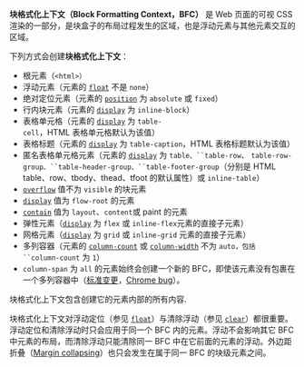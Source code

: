 **块格式化上下文（Block Formatting Context，BFC）** 是 Web 页面的可视 CSS 渲染的一部分，是块盒子的布局过程发生的区域，也是浮动元素与其他元素交互的区域。

下列方式会创建**块格式化上下文**：

-   根元素（`<html>）`
-   浮动元素（元素的 [`float`](https://developer.mozilla.org/zh-CN/docs/Web/CSS/float) 不是 `none`）
-   绝对定位元素（元素的 [`position`](https://developer.mozilla.org/zh-CN/docs/Web/CSS/position) 为 `absolute` 或 `fixed`）
-   行内块元素（元素的 [`display`](https://developer.mozilla.org/zh-CN/docs/Web/CSS/display) 为 `inline-block`）
-   表格单元格（元素的 [`display`](https://developer.mozilla.org/zh-CN/docs/Web/CSS/display) 为 `table-cell`，HTML 表格单元格默认为该值）
-   表格标题（元素的 [`display`](https://developer.mozilla.org/zh-CN/docs/Web/CSS/display) 为 `table-caption`，HTML 表格标题默认为该值）
-   匿名表格单元格元素（元素的 [`display`](https://developer.mozilla.org/zh-CN/docs/Web/CSS/display) 为 ` table、``table-row `、 ` table-row-group、``table-header-group、``table-footer-group `（分别是 HTML table、row、tbody、thead、tfoot 的默认属性）或 `inline-table`）
-   [`overflow`](https://developer.mozilla.org/zh-CN/docs/Web/CSS/overflow) 值不为 `visible` 的块元素
-   [`display`](https://developer.mozilla.org/zh-CN/docs/Web/CSS/display) 值为 `flow-root` 的元素
-   [`contain`](https://developer.mozilla.org/zh-CN/docs/Web/CSS/contain) 值为 `layout`、`content`或 paint 的元素
-   弹性元素（[`display`](https://developer.mozilla.org/zh-CN/docs/Web/CSS/display) 为 `flex` 或 `inline-flex`元素的直接子元素）
-   网格元素（[`display`](https://developer.mozilla.org/zh-CN/docs/Web/CSS/display) 为 `grid` 或 `inline-grid` 元素的直接子元素）
-   多列容器（元素的 [`column-count`](https://developer.mozilla.org/zh-CN/docs/Web/CSS/column-count) 或 [`column-width`](https://developer.mozilla.org/zh-CN/docs/Web/CSS/column-width) 不为 ` auto，包括 ``column-count ` 为 `1`）
-   `column-span` 为 `all` 的元素始终会创建一个新的 BFC，即使该元素没有包裹在一个多列容器中（[标准变更](https://github.com/w3c/csswg-drafts/commit/a8634b96900279916bd6c505fda88dda71d8ec51)，[Chrome bug](https://bugs.chromium.org/p/chromium/issues/detail?id=709362)）。

块格式化上下文包含创建它的元素内部的所有内容.

块格式化上下文对浮动定位（参见 [`float`](https://developer.mozilla.org/zh-CN/docs/Web/CSS/float)）与清除浮动（参见 [`clear`](https://developer.mozilla.org/zh-CN/docs/Web/CSS/clear)）都很重要。浮动定位和清除浮动时只会应用于同一个 BFC 内的元素。浮动不会影响其它 BFC 中元素的布局，而清除浮动只能清除同一 BFC 中在它前面的元素的浮动。外边距折叠（[Margin collapsing](https://developer.mozilla.org/en-US/docs/Web/CSS/CSS_Box_Model/Mastering_margin_collapsing)）也只会发生在属于同一 BFC 的块级元素之间。
